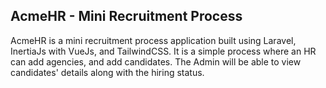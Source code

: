 ## AcmeHR - Mini Recruitment Process

AcmeHR is a mini recruitment process application built using Laravel, InertiaJs with VueJs, and TailwindCSS. It is a simple process where an HR can add agencies, and add candidates. The Admin will be able to view candidates' details along with the hiring status.
